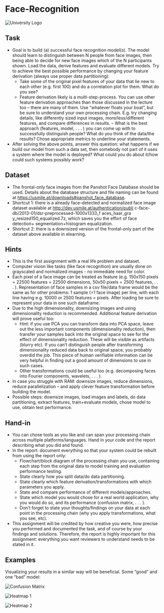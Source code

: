 # Face-Recognition


![University Logo](https://github.com/Frankiwy/Face-Recognition-Using-ML/blob/master/images/FH-Ober%C3%B6sterreich-Logo.jpg)


## Task
- Goal is to build (a) successful face recognition model(s). The model should
learn to distinguish between N people from face images, then being able
to decide for new face images which of the N participants shown. Load
the data, derive features and evaluate different models. Try to achieve the
best possible performance by changing your feature derivation (always use
proper data partitioning):
    - Take some of the original pixel features of your data that lie new to
    each other (e.g. first 100) and do a correlation plot for them. What
    do you see?
    - Feature derivation likely is a multi-step-process. You can use other
    feature derivation approaches than those discussed in the lecture too –
    there are many of them. Use “whatever floats your boat”, but be sure
    to understand your own processing chain. E.g. try changing details, like differently sized input images, more/less/different features, and
    compare differences in results.
    – What is the best approach (features, model, . . . ) you can come
    up with to successfully distinguish people? What do you think of
    the data/the results? Chose appropriate metrics to underline your
    statements.
- After solving the above points, answer this question: what happens if we
build our model from such a data set, then somebody not part of it uses a
system where the model is deployed? What could you do about it/how
could such systems possibly work?

## Dataset
- The frontal-only face images from the Panshot Face Database should be
used. Details about the database structure and file naming can be found
at https://usmile.at/downloads#panshot_face_database.
- Shortcut 1: there is a already face-detected and normalized face image
dataset available at http://dev.usmile.at/authentication/publi
c-face-db/2013-01/dsr-preprocessed-1000x1333_f aces_haar_gra
y_resized150_equalized.7z, which saves you the effort of face detection+
segmentation+histogram equalization.
- Shortcut 2: there is a downsized version of the frontal-only part of the
dataset above available in elearning.

## Hints
- This is the first assignment with a real life problem and dataset.
- Computer vision like tasks (like face recognition) are usually done on
grayscaled and normalized images - no immediate need for color.
- Each pixel of a face image can be treated as feature (e.g. 150x150 pixels
= 22500 features = 22500 dimensions, 50x50 pixels = 2500 features, . . . ).
Representation of face samples in a csv file/data frame would be the same
as for other problems: 1 sample (=1 face image) per line, with each line
having e.g. 10000 or 2500 features = pixels. After loading be sure to
represent your data in one such dataframe.
- Due to the high dimensionality, downsizing images and using dimensionality
reduction is recommended. Additional feature derivation will prove useful
too:
    - Hint: if you use PCA you can transform data into PCA space, leave
out the less important components (dimensionality reduction), then
transfer your samples back into the original space to see for the effect
of dimensionality reduction. These will be visible as artifacts (blurry
etc). If you can’t distinguish people after transforming dimensionality
reduced data back to original space, you probably overdid the job.
This piece of human verifiable information can be very helpful in
finding out a good amount of dimensions to use in such cases.
    - Other transformations could be useful too (e.g. decomposing faces
into Fourier components, wavelets, . . . ).
- In case you struggle with RAM: downsize images, reduce dimensions,
reduce parallelization – and apply clever feature transformation before
building the model.
- Possible steps: downsize images, load images and labels, do data partitioning,
extract features, train+evaluate models, chose model to use, obtain
test performance.

## Hand-in
- You can chose tools as you like and can span your processing chain across
multiple platforms/languages. Hand in your code and the report describing
what you did and found.
- In the report: document everything so that your system could be
rebuilt from using the report only:
    - Flowchart/block diagram of the processing chain you use, containing
each step from the original data to model training and evaluation
performance testing.
    - State clearly how you split data/do data partitioning.
    - State clearly which feature derivation/transformations with which
parameters you apply.
    - State and compare performance of different models/approaches.
    - State which model you would chose for a real world application, why
you would do so, and its performance (confusion matrix, . . . ).
    - Don’t forget to state your thoughts/findings on your data at each
point in the processing chain (why you apply transformations, what
you see, etc).
- This assignment will be credited by how creative you were, how precise you
performed and documented the task, and of course by your findings and
solutions. Therefore, the report is highly important for this assignment:
everything you want reviewers to understand needs to be stated in it.

## Examples
Visualizing your results in a similar way will be beneficial. Some “good” and
one “bad” model:



![Confusion Matrix](https://github.com/Frankiwy/Face-Recognition/blob/master/images/CM.jpg)


![Heatmap 1](https://github.com/Frankiwy/Face-Recognition/blob/master/images/heatmap.jpg)

![Heatmap 2](https://github.com/Frankiwy/Face-Recognition/blob/master/images/heatmap2.jpg)





